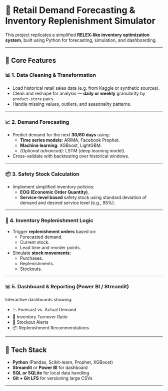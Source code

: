 # 🛒 Retail Demand Forecasting & Inventory Replenishment Simulator

This project replicates a simplified **RELEX-like inventory optimization system**, built using Python for forecasting, simulation, and dashboarding.

---

## 📌 Core Features

### 📊 1. Data Cleaning & Transformation
- Load historical retail sales data (e.g. from Kaggle or synthetic sources).
- Clean and reshape for analysis — **daily or weekly** granularity by `product-store` pairs.
- Handle missing values, outliers, and seasonality patterns.

---

### 📈 2. Demand Forecasting
- Predict demand for the next **30/60 days** using:
  - **Time series models**: ARIMA, Facebook Prophet.
  - **Machine learning**: XGBoost, LightGBM.
  - *(Optional advanced)*: LSTM (deep learning model).
- Cross-validate with backtesting over historical windows.

---

### 📦 3. Safety Stock Calculation
- Implement simplified inventory policies:
  - **EOQ (Economic Order Quantity)**.
  - **Service-level based** safety stock using standard deviation of demand and desired service level (e.g., 95%).

---

### 🔁 4. Inventory Replenishment Logic
- Trigger **replenishment orders** based on:
  - Forecasted demand.
  - Current stock.
  - Lead time and reorder points.
- Simulate **stock movements**:
  - Purchases.
  - Replenishments.
  - Stockouts.

---

### 📊 5. Dashboard & Reporting (Power BI / Streamlit)
Interactive dashboards showing:

- 📉 Forecast vs. Actual Demand  
- 🔁 Inventory Turnover Ratio  
- 🚨 Stockout Alerts  
- 📦 Replenishment Recommendations  

---

## 🧰 Tech Stack

- **Python** (Pandas, Scikit-learn, Prophet, XGBoost)
- **Streamlit** or **Power BI** for dashboard
- **SQL or SQLite** for local data handling
- **Git + Git LFS** for versioning large CSVs

---


